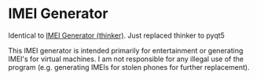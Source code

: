 # IMEI Generator
Identical to [IMEI Generator (thinker)](https://github.com/SakuraSakuraro/imeigen/). Just replaced thinker to pyqt5

This IMEI generator is intended primarily for entertainment or generating IMEI's for virtual machines. I am not responsible for any illegal use of the program (e.g. generating IMEIs for stolen phones for further replacement).
